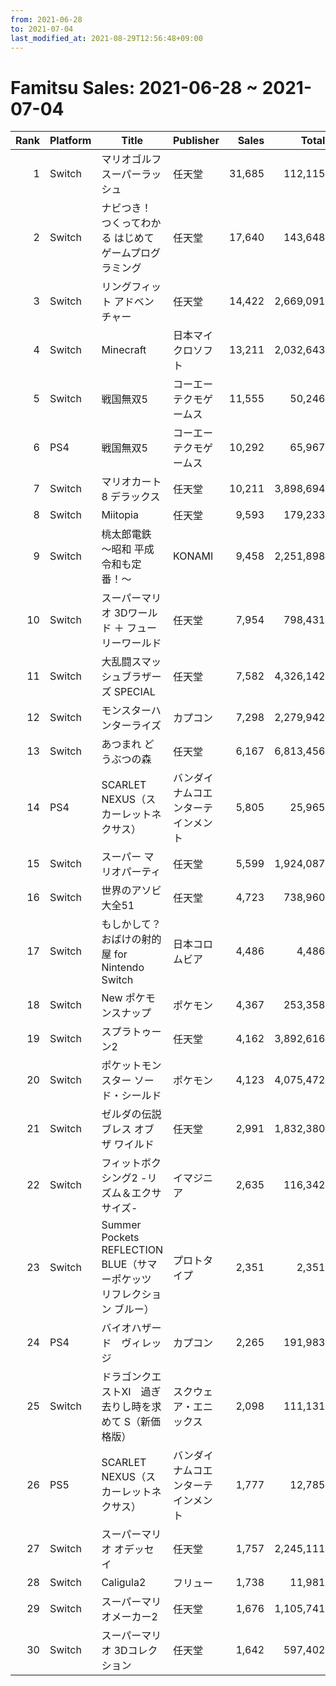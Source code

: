 ```yaml
---
from: 2021-06-28
to: 2021-07-04
last_modified_at: 2021-08-29T12:56:48+09:00
---
```

# Famitsu Sales: 2021-06-28 ~ 2021-07-04
| Rank | Platform | Title | Publisher | Sales | Total | Rate | New |
| -: | -- | -- | -- | -: | -: | -: | -- |
| 1 | Switch | マリオゴルフ スーパーラッシュ | 任天堂 | 31,685 | 112,115 | 40% |  |
| 2 | Switch | ナビつき！ つくってわかる はじめてゲームプログラミング | 任天堂 | 17,640 | 143,648 | 40% |  |
| 3 | Switch | リングフィット アドベンチャー | 任天堂 | 14,422 | 2,669,091 | 20% |  |
| 4 | Switch | Minecraft | 日本マイクロソフト | 13,211 | 2,032,643 | 20% |  |
| 5 | Switch | 戦国無双5 | コーエーテクモゲームス | 11,555 | 50,246 | 40% |  |
| 6 | PS4 | 戦国無双5 | コーエーテクモゲームス | 10,292 | 65,967 | 40% |  |
| 7 | Switch | マリオカート8 デラックス | 任天堂 | 10,211 | 3,898,694 | 20% |  |
| 8 | Switch | Miitopia | 任天堂 | 9,593 | 179,233 | 20% |  |
| 9 | Switch | 桃太郎電鉄 〜昭和 平成 令和も定番！〜 | KONAMI | 9,458 | 2,251,898 | 20% |  |
| 10 | Switch | スーパーマリオ 3Dワールド ＋ フューリーワールド | 任天堂 | 7,954 | 798,431 | 20% |  |
| 11 | Switch | 大乱闘スマッシュブラザーズ SPECIAL | 任天堂 | 7,582 | 4,326,142 | 20% |  |
| 12 | Switch | モンスターハンターライズ | カプコン | 7,298 | 2,279,942 | 20% |  |
| 13 | Switch | あつまれ どうぶつの森 | 任天堂 | 6,167 | 6,813,456 | 20% |  |
| 14 | PS4 | SCARLET NEXUS（スカーレットネクサス） | バンダイナムコエンターテインメント | 5,805 | 25,965 | 20% |  |
| 15 | Switch | スーパー マリオパーティ | 任天堂 | 5,599 | 1,924,087 | 20% |  |
| 16 | Switch | 世界のアソビ大全51 | 任天堂 | 4,723 | 738,960 | 20% |  |
| 17 | Switch | もしかして？ おばけの射的屋 for Nintendo Switch | 日本コロムビア | 4,486 | 4,486 | 60% | **New** |
| 18 | Switch | New ポケモンスナップ | ポケモン | 4,367 | 253,358 | 40% |  |
| 19 | Switch | スプラトゥーン2 | 任天堂 | 4,162 | 3,892,616 | 20% |  |
| 20 | Switch | ポケットモンスター ソード・シールド | ポケモン | 4,123 | 4,075,472 | 20% |  |
| 21 | Switch | ゼルダの伝説 ブレス オブ ザ ワイルド | 任天堂 | 2,991 | 1,832,380 | 20% |  |
| 22 | Switch | フィットボクシング2 -リズム＆エクササイズ- | イマジニア | 2,635 | 116,342 | 20% |  |
| 23 | Switch | Summer Pockets REFLECTION BLUE（サマーポケッツ リフレクション ブルー） | プロトタイプ | 2,351 | 2,351 | 40% | **New** |
| 24 | PS4 | バイオハザード　ヴィレッジ | カプコン | 2,265 | 191,983 | 20% |  |
| 25 | Switch | ドラゴンクエストXI　過ぎ去りし時を求めて S（新価格版） | スクウェア・エニックス | 2,098 | 111,131 | 20% |  |
| 26 | PS5 | SCARLET NEXUS（スカーレットネクサス） | バンダイナムコエンターテインメント | 1,777 | 12,785 | 40% |  |
| 27 | Switch | スーパーマリオ オデッセイ | 任天堂 | 1,757 | 2,245,111 | 20% |  |
| 28 | Switch | Caligula2 | フリュー | 1,738 | 11,981 | 40% |  |
| 29 | Switch | スーパーマリオメーカー2 | 任天堂 | 1,676 | 1,105,741 | 20% |  |
| 30 | Switch | スーパーマリオ 3Dコレクション | 任天堂 | 1,642 | 597,402 | 20% |  |
